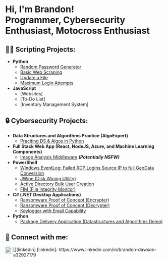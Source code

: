<h1>Hi, I'm Brandon! <br/>Programmer, Cybersecurity Enthusiast, Motocross Enthusiast</h1>

<h2>👨‍💻 Scripting Projects:</h2>

- <b>Python</b>
  - [Random Password Generator](https://github.com/dawson351/Python-Scripts/blob/main/passwordGenerator.py)
  - [Basic Web Scraping](https://github.com/dawson351/Python-Scripts/blob/main/scraper.py)
  - [Update a File](https://github.com/dawson351/Python-Scripts/blob/main/updateFile.py)
  - [Maximum Login Attempts](https://github.com/dawson351/Python-Scripts/blob/main/maxLogin.py)
- <b>JavaScript</b>
  - [Websites]
  - [To-Do List]
  - [Inventory Management System]
  
<h2> 🔒 Cybersecurity Projects:</h2>

- <b>Data Structures and Algorithms Practice (AlgoExpert)</b>
  - [Praciting DS & Algos in Python](https://github.com/joshmadakor1/Algorithms-Practice)
- <b>Full Stack Web App (React, NodeJS, Azure, and Machine Learning Components)</b>
  - [Image Analysis Middleware](https://github.com/joshmadakor1/4chan-Image-Analysis-Middleware-C964) <b><i>(Potentially NSFW)</b></i>
- <b>PowerShell</b>
  - [Windows EventLog: Failed RDP Logins Source IP to full GeoData Conversion](https://github.com/joshmadakor1/Sentinel-Lab)
  - [JWipe (Disk Wiping Utility)](https://github.com/joshmadakor1/Jwipe.PowerShell)
  - [Active Directory Bulk User Creation](https://github.com/joshmadakor1/AD_PS)
  - [FIM (File Integrity Monitor)](https://github.com/joshmadakor1/PowerShell-Integrity-FIM)
- <b>C# (.NET Desktop Applications)</b>
  - [Ransomware Proof of Concept (Encrypter)](https://github.com/joshmadakor1/EncrypterPOC)
  - [Ransomware Proof of Concept (Decrypter)](https://github.com/joshmadakor1/DecrypterPOC)
  - [Keylogger with Email Capability](https://github.com/joshmadakor1/Key-Logger-With-Email)
- <b>Python</b>
  - [Package Delivery Application (Datastructures and Algorithms Demo)](https://github.com/joshmadakor1/Package-Delivery-Pathfinding-Algorithm)

<h2> 🤳 Connect with me:</h2>
[<img align="left" alt="Brandon Dawson | LinkedIn" width="22px" src="https://cdn.jsdelivr.net/npm/simple-icons@v3/icons/linkedin.svg" />][linkedin]
[linkedin]: https://www.linkedin.com/in/brandon-dawson-a32927179
